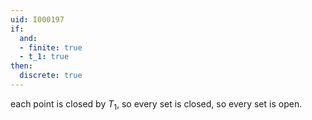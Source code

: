 ```yaml
---
uid: I000197
if:
  and:
  - finite: true
  - t_1: true
then:
  discrete: true
---
```

each point is closed by $T_1$, so every set is closed, so every set is open.

